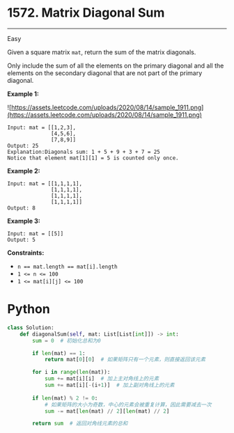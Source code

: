 # 1572. Matrix Diagonal Sum

---

Easy

Given a square matrix `mat`, return the sum of the matrix diagonals.

Only include the sum of all the elements on the primary diagonal and all the elements on the secondary diagonal that are not part of the primary diagonal.

**Example 1:**

![https://assets.leetcode.com/uploads/2020/08/14/sample_1911.png](https://assets.leetcode.com/uploads/2020/08/14/sample_1911.png)

```
Input: mat = [[1,2,3],
              [4,5,6],
              [7,8,9]]
Output: 25
Explanation:Diagonals sum: 1 + 5 + 9 + 3 + 7 = 25
Notice that element mat[1][1] = 5 is counted only once.

```

**Example 2:**

```
Input: mat = [[1,1,1,1],
              [1,1,1,1],
              [1,1,1,1],
              [1,1,1,1]]
Output: 8

```

**Example 3:**

```
Input: mat = [[5]]
Output: 5

```

**Constraints:**

- `n == mat.length == mat[i].length`
- `1 <= n <= 100`
- `1 <= mat[i][j] <= 100`

# Python

```python
class Solution:
    def diagonalSum(self, mat: List[List[int]]) -> int:
        sum = 0  # 初始化总和为0

        if len(mat) == 1:
            return mat[0][0]  # 如果矩阵只有一个元素，则直接返回该元素

        for i in range(len(mat)):
            sum += mat[i][i]  # 加上主对角线上的元素
            sum += mat[i][-(i+1)]  # 加上副对角线上的元素
        
        if len(mat) % 2 != 0:
            # 如果矩阵的大小为奇数，中心的元素会被重复计算，因此需要减去一次
            sum -= mat[len(mat) // 2][len(mat) // 2]

        return sum  # 返回对角线元素的总和
```